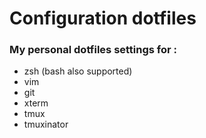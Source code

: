 Configuration dotfiles
=========

### My personal dotfiles settings for :

* zsh (bash also supported)
* vim
* git
* xterm
* tmux
* tmuxinator
